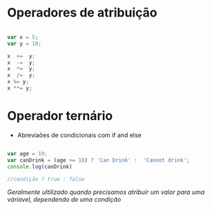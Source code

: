 # Operadores de atribuição

````js 

var x = 5;
var y = 10;

x  +=  y;
x  -=  y;
x  *=  y;
x  /=  y;
x %= y;
x **= y;

````

# Operador ternário

* Abreviaões de condicionais com if and else

````js

var age = 19;
var canDrink = (age >= 18) ? 'Can Drink' :  'Cannot drink';
console.log(canDrink)

//condição ? true : false
````

*Geralmente ultilizado quando precisamos atribuir um valor para uma váriavel, dependendo de uma condição*